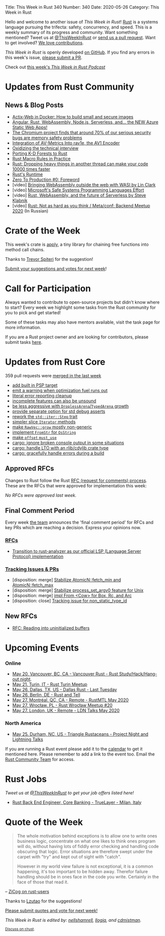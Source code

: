 Title: This Week in Rust 340
Number: 340
Date: 2020-05-26
Category: This Week in Rust

Hello and welcome to another issue of *This Week in Rust*!
[Rust](http://rust-lang.org) is a systems language pursuing the trifecta: safety, concurrency, and speed.
This is a weekly summary of its progress and community.
Want something mentioned? Tweet us at [@ThisWeekInRust](https://twitter.com/ThisWeekInRust) or [send us a pull request](https://github.com/cmr/this-week-in-rust).
Want to get involved? [We love contributions](https://github.com/rust-lang/rust/blob/master/CONTRIBUTING.md).

*This Week in Rust* is openly developed [on GitHub](https://github.com/cmr/this-week-in-rust).
If you find any errors in this week's issue, [please submit a PR](https://github.com/cmr/this-week-in-rust/pulls).

Check out [this week's *This Week in Rust Podcast*]()

# Updates from Rust Community

## News & Blog Posts

* [Actix-Web in Docker: How to build small and secure images](https://dev.to/sergeyzenchenko/actix-web-in-docker-how-to-build-small-and-secure-images-2mjd)
* [Angular, Rust, WebAssembly, Node.js, Serverless, and... the NEW Azure Static Web Apps!](https://dev.to/azure/angular-rust-webassembly-node-js-serverless-and-the-new-azure-static-web-apps-cnb)
* [The Chromium project finds that around 70% of our serious security bugs are memory safety problems](https://www.chromium.org/Home/chromium-security/memory-safety)
* [Integration of AV-Metrics Into rav1e, the AV1 Encoder](https://dev.to/vibhoothi/integration-of-av-metrics-into-rav1e-the-av1-encoder-5h8h)
* [Oxidizing the technical interview](https://blog.mgattozzi.dev/oxidizing-the-technical-interview/)
* [Porting K-D Forests to Rust](https://tavianator.com/porting-k-d-forests-to-rust/)
* [Rust Macro Rules in Practice](https://dev.to/sassman/rust-macro-rules-in-practice-40ne)
* [Rust: Dropping heavy things in another thread can make your code 10000 times faster](https://abramov.io/rust-dropping-things-in-another-thread)
* [Rust's Runtime](https://blog.mgattozzi.dev/rusts-runtime/)
* [Zero To Production #0: Foreword](https://www.lpalmieri.com/posts/2020-05-24-zero-to-production-0-foreword/)
* [video] [Bringing WebAssembly outside the web with WASI by Lin Clark](https://www.youtube.com/watch?v=fh9WXPu0hw8)
* [video] [Microsoft's Safe Systems Programming Languages Effort](https://mybuild.microsoft.com/sessions/61de34c5-b111-4ece-928f-541854875862?source=sessions)
* [video] [Rust, WebAssembly, and the future of Serverless by Steve Klabnik](https://www.youtube.com/watch?v=CMB6AlE1QuI)
* [video] [Rust: Not as hard as you think / Meta/conf: Backend Meetup 2020](https://www.youtube.com/watch?v=n3kyvMVck_M) (In Russian)

# Crate of the Week

This week's crate is [apply](https://crates.io/crates/apply), a tiny library for chaining free functions into method call chains.

Thanks to [Trevor Spiteri](https://users.rust-lang.org/t/crate-of-the-week/2704/769) for the suggestion!

[Submit your suggestions and votes for next week][submit_crate]!

[submit_crate]: https://users.rust-lang.org/t/crate-of-the-week/2704

# Call for Participation

Always wanted to contribute to open-source projects but didn't know where to start?
Every week we highlight some tasks from the Rust community for you to pick and get started!

Some of these tasks may also have mentors available, visit the task page for more information.

If you are a Rust project owner and are looking for contributors, please submit tasks [here][guidelines].

[guidelines]: https://users.rust-lang.org/t/twir-call-for-participation/4821

# Updates from Rust Core

359 pull requests were [merged in the last week][merged]

[merged]: https://github.com/search?q=is%3Apr+org%3Arust-lang+is%3Amerged+merged%3A2020-05-11..2020-05-18

* [add built in PSP target](https://github.com/rust-lang/rust/pull/72062)
* [emit a warning when optimization fuel runs out](https://github.com/rust-lang/rust/pull/72067)
* [literal error reporting cleanup](https://github.com/rust-lang/rust/pull/72047)
* [incomplete features can also be unsound](https://github.com/rust-lang/rust/pull/72045)
* [be less aggressive with `DroplessArena`/`TypedArena` growth](https://github.com/rust-lang/rust/pull/71872)
* [provide separate option for std debug asserts](https://github.com/rust-lang/rust/pull/72146)
* [rework the `std::iter::Step` trait](https://github.com/rust-lang/rust/pull/69659)
* [simpler slice `Iterator` methods](https://github.com/rust-lang/rust/pull/72166)
* [make `RawVec::grow` mostly non-generic](https://github.com/rust-lang/rust/pull/72013)
* [implement `FromStr` for `OsString`](https://github.com/rust-lang/rust/pull/71662)
* [make `offset` `must_use`](https://github.com/rust-lang/rust/pull/72143)
* [cargo: ignore broken console output in some situations](https://github.com/rust-lang/cargo/pull/8236)
* [cargo: handle LTO with an rlib/cdylib crate type](https://github.com/rust-lang/cargo/pull/8254)
* [cargo: gracefully handle errors during a build](https://github.com/rust-lang/cargo/pull/8247)

## Approved RFCs

Changes to Rust follow the Rust [RFC (request for comments) process](https://github.com/rust-lang/rfcs#rust-rfcs). These
are the RFCs that were approved for implementation this week:

*No RFCs were approved last week.*

## Final Comment Period

Every week [the team](https://www.rust-lang.org/team.html) announces the
'final comment period' for RFCs and key PRs which are reaching a
decision. Express your opinions now.

### [RFCs](https://github.com/rust-lang/rfcs/labels/final-comment-period)

* [Transition to rust-analyzer as our official LSP (Language Server Protocol) implementation](https://github.com/rust-lang/rfcs/pull/2912)

### [Tracking Issues & PRs](https://github.com/rust-lang/rust/labels/final-comment-period)

* [disposition: merge] [Stabilize AtomicN::fetch_min and AtomicN::fetch_max](https://github.com/rust-lang/rust/pull/72324)
* [disposition: merge] [Stabilize process_set_argv0 feature for Unix](https://github.com/rust-lang/rust/pull/72123)
* [disposition: merge] [impl From <Cow\> for Box, Rc, and Arc](https://github.com/rust-lang/rust/pull/71447)
* [disposition: close] [Tracking issue for non_static_type_id](https://github.com/rust-lang/rust/issues/41875)

## New RFCs
* [RFC: Reading into uninitialized buffers](https://github.com/rust-lang/rfcs/pull/2930)

# Upcoming Events

### Online
* [May 20. Vancouver, BC, CA - Vancouver Rust - Rust Study/Hack/Hang-out night](https://www.meetup.com/Vancouver-Rust/events/qnrgnrybchbbc/).
* [May 21. Turin, IT - Rust Turin Meetup](https://community.mozilla.org/events/gruppo-di-studio-di-rust/)
* [May 26. Dallas, TX, US - Dallas Rust - Last Tuesday](https://www.meetup.com/Dallas-Rust/events/nppvrrybchbjc/)
* [May 26. Berlin, DE - Rust and Tell](https://www.meetup.com/Rust-Berlin/events/270319545/)
* [May 27. Montréal, QC, CA - Remote - RustMTL May 2020](https://www.meetup.com/Rust-Montreal/events/270635425)
* [May 27. Wrocław, PL - Rust Wrocław Meetup #20](https://www.meetup.com/Rust-Wroclaw/events/270771184/)
* [May 27. London, UK - Remote - LDN Talks May 2020](https://www.meetup.com/Rust-London-User-Group/events/270526235/)


### North America
* [May 25. Durham, NC, US - Triangle Rustaceans - Project Night and Lightning Talks](https://www.meetup.com/triangle-rustaceans/events/mfglwpybchbhc/)


If you are running a Rust event please add it to the [calendar] to get
it mentioned here. Please remember to add a link to the event too.
Email the [Rust Community Team][community] for access.

[calendar]: https://www.google.com/calendar/embed?src=apd9vmbc22egenmtu5l6c5jbfc%40group.calendar.google.com
[community]: mailto:community-team@rust-lang.org

# Rust Jobs

*Tweet us at [@ThisWeekInRust](https://twitter.com/ThisWeekInRust) to get your job offers listed here!*

* [Rust Back End Engineer, Core Banking - TrueLayer - Milan, Italy](https://apply.workable.com/truelayer/j/37748BA121/)

# Quote of the Week

> The whole motivation behind exceptions is to allow one to write ones business logic, concentrate on what one likes to think ones program will do, without having lots of fiddly error checking and handling code obscuring that logic. Error situations are therefore swept under the carpet with "try" and kept out of sight with "catch".
>
> However in my world view failure is not exceptional, it is a common happening, it's too important to be hidden away. Therefor failure handling should be in ones face in the code you write. Certainly in the face of those that read it.

– [ZiCog on rust-users](https://users.rust-lang.org/t/did-rust-make-the-right-choice-about-error-handling/41736/29)

Thanks to [Lzutao](https://users.rust-lang.org/t/twir-quote-of-the-week/328/872) for the suggestions!

[Please submit quotes and vote for next week!](https://users.rust-lang.org/t/twir-quote-of-the-week/328)

*This Week in Rust is edited by: [nellshamrell](https://github.com/nellshamrell), [llogiq](https://github.com/llogiq), and [cdmistman](https://github.com/cdmistman).*

<small>[Discuss on r/rust](https://www.reddit.com/r/rust/comments/gmyv8h/this_week_in_rust_339/).</small>

